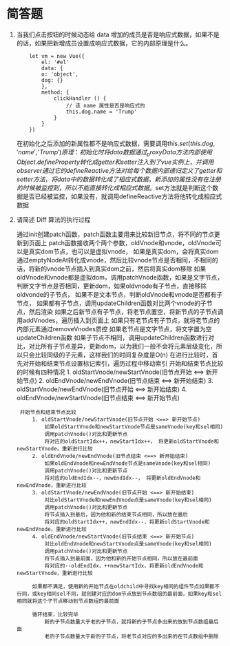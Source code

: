 # 简答题

1. 当我们点击按钮的时候动态给 data 增加的成员是否是响应式数据，如果不是的话，如果把新增成员设置成响应式数据，它的内部原理是什么。

    ```
        let vm = new Vue({
            el: '#el'
            data: {
            o: 'object',
            dog: {}
            },
            method: {
                clickHandler () {
                    // 该 name 属性是否是响应式的
                    this.dog.name = 'Trump'
                }
            }
        })
    ```

    在初始化之后添加的新属性都不是响应式数据，需要调用this.$set(this.dog, 'name', 'Trump')
    原理： 初始化时将data数据通过_proxyData方法内部使用Object.defineProperty转化成getter和setter注入到了vue实例上，并调用observer通过它的defineReactive方法对给每个数据内部递归定义了getter和setter方法，将data中的数据转化成了相应式数据，新添加的属性没有在注册的时候被监控到，所以不能直接转化成相应式数据。$set方法就是判断这个数据是否已经被监控，如果没有，就调用defineReactive方法将他转化成相应式数据

2. 请简述 Diff 算法的执行过程

    通过init创建patch函数，patch函数主要用来比较新旧节点，将不同的节点更新到页面上
    patch函数接收两个两个参数，oldVnode和vnode，oldVnode可以是真实dom节点，也可以是虚拟vnode，
        如果是真实dom，会将真实dom通过emptyNodeAt转化成vnode，然后比较vnode节点是否相同，不相同的话，将新的vnode节点插入到真实dom之前，然后将真实dom移除
        如果oldVnode和vnode都是虚拟dom，调用patchVnode函数，如果是文字节点，判断文字节点是否相同，更新dom，如果oldvnode有子节点，直接移除oldvonde的子节点，
        如果不是文本节点，判断oldVnode和vnode是否都有子节点，
            如果都有子节点，调用updateChildren函数对比两个vnode的子节点，然后渲染
            如果之后新节点有子节点，将老节点置空，将新节点的子节点调用addVnodes，遍历插入到页面上
            如果只有老节点有子节点，就将老节点的内部元素通过removeVnodes质控
            如果老节点是文字节点，将文字置为空
    updateChildren函数
        如果子节点不相同，调用updateChildren函数进行对比，对比所有子节点差异，更新dom，以为我们一般不会将元素层级变化，所以只会比较同级的子元素，这样我们的时间复杂度是O(n)
        在进行比较时，首先对开始和结束节点设置标记索引，遍历过程中移动索引
        开始和结束节点比较的时候有四种情况
            1. oldStartVnode/newStartVnode(旧节点开始 <==> 新开始节点)
            2. oldEndVnode/newEndVnode(旧节点结束 <==> 新开始结束)
            3. oldStartVnode/newEndVnode(旧节点开始 <==> 新开始结束)
            4. oldEndVnode/newStartVnode(旧节点结束 <==> 新开始节点)

        开始节点和结束节点比较
            1. oldStartVnode/newStartVnode(旧节点开始 <==> 新开始节点)
                如果oldStartVnode和newStartVnode节点是sameVnode(key和sel相同)
                调用patchVnode()对比和更新节点
                将对应的oldStartIdx++，newStartIdx++， 将更新oldStartVnode和newStartVnode，重新进行比较
            2. oldEndVnode/newEndVnode(旧节点结束 <==> 新开始结束)
                如果oldEndVnode和newEndVnode节点是sameVnode(key和sel相同)
                调用patchVnode()对比和更新节点
                将对应的oldEndIdx--，newEndIdx--， 将更新oldEndVnode和newEndVnode，重新进行比较
            3. oldStartVnode/newEndVnode(旧节点开始 <==> 新开始结束)
                对比oldStartVnode和newEndVnode点是sameVnode(key和sel相同)
                调用patchVnode()对比和更新节点
                将节点插入到最后，因为他和新的结束节点相同，所以放在最后
                将对应的oldStartIdx++，newEndIdx--，将更新oldStartVnode和newEndVnode，重新进行比较
            4. oldEndVnode/newStartVnode(旧节点结束 <==> 新开始节点)
                对比oldEndVnode和newStartVnode点是sameVnode(key和sel相同)
                调用patchVnode()对比和更新节点
                将节点插入到最前面，因为他和新的开始节点相同，所以放在最前面
                将对应的--oldEndIdx，++newStartIdx，将更新oldEndVnode和newStartVnode，重新进行比较
            
            如果都不满足，使用新的开始节点在oldchild中寻找key相同的组件节点如果都不行同，或key相同sel不同，就创建对应的dom节点放到节点数组的最前面，如果key和sel相同就将这个子节点移动到节点数组的最前面

            循环结束，比较完毕
                新的子节点数量大于老的子节点，就将新的子节点多出来的放到节点数组最后面
                老的子节点数量大于新的子节点，将老节点对应的多出来的在节点数组中删除





